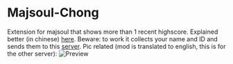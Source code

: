 # Majsoul-Chong
Extension for majsoul that shows more than 1 recent highscore. 
Explained better (in chinese) [here](https://greasyfork.org/zh-CN/scripts/388241).
Beware: to work it collects your name and ID and sends them to this [server](https://majsoul.paulzzh.tech).
Pic related (mod is translated to english, this is for the other server):
![Preview](https://img.paulzzh.tech/other/majsoul/preview1.gif)
